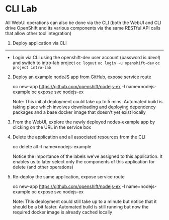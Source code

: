 CLI Lab
=======

  All WebUI operations can also be done via the CLI (both the WebUI and CLI drive OpenShift and its various components via the same RESTful API calls that allow other tool integration)

1) Deploy application via CLI
-----------------------------

  - Login via CLI using the openshift-dev user account (password is _devel_) and switch to intro-lab project
	`oc logout`
	`oc login -u openshift-dev`
	`oc project intro-lab`

2) Deploy an example nodeJS app from GitHub, expose service route

	oc new-app https://github.com/openshift/nodejs-ex -l name=nodejs-example
	oc expose svc nodejs-ex

	Note: This initial deployment could take up to 5 mins. Automated build is taking place which involves downloading and deploying dependency packages and a base docker image that doesn't yet exist locally

3) From the WebUI, explore the newly deployed nodes-example app by clicking on the URL in the service box

4) Delete the application and all associated resources from the CLI
	
	oc delete all -l name=nodejs-example

	Notice the importance of the labels we've assigned to this application. It enables us to later select only the components of this application for delete (and other operations)

5) Re-deploy the same application, expose service route

	oc new-app https://github.com/openshift/nodejs-ex -l name=nodejs-example
	oc expose svc nodejs-ex

	Note: This deployment could still take up to a minute but notice that it should be a bit faster. Automated build is still running but now the required docker image is already cached locally

